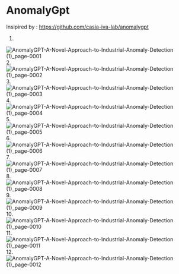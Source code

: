 # AnomalyGpt

Insipired by : https://github.com/casia-iva-lab/anomalygpt


1.
![AnomalyGPT-A-Novel-Approach-to-Industrial-Anomaly-Detection (1)_page-0001](https://github.com/Rakib-data-scientist/AnamolyGpt/assets/137823730/009f512a-6c97-4e72-86d9-51d9aee16c34)
2.
![AnomalyGPT-A-Novel-Approach-to-Industrial-Anomaly-Detection (1)_page-0002](https://github.com/Rakib-data-scientist/AnamolyGpt/assets/137823730/de3a4f34-d35e-418c-b4e8-e4ee1109a980)
3.
![AnomalyGPT-A-Novel-Approach-to-Industrial-Anomaly-Detection (1)_page-0003](https://github.com/Rakib-data-scientist/AnamolyGpt/assets/137823730/0a2aa988-7c65-4a23-b725-03b4d768425f)
4.
![AnomalyGPT-A-Novel-Approach-to-Industrial-Anomaly-Detection (1)_page-0004](https://github.com/Rakib-data-scientist/AnamolyGpt/assets/137823730/ce8e0531-c5d7-4527-b982-9e63c9e8f2c3)
5.
![AnomalyGPT-A-Novel-Approach-to-Industrial-Anomaly-Detection (1)_page-0005](https://github.com/Rakib-data-scientist/AnamolyGpt/assets/137823730/20b88c7e-2da6-4919-a902-4035b5e7dea8)
6.
![AnomalyGPT-A-Novel-Approach-to-Industrial-Anomaly-Detection (1)_page-0006](https://github.com/Rakib-data-scientist/AnamolyGpt/assets/137823730/33f245e7-475e-446e-8b13-9ff5bd771961)
7.
![AnomalyGPT-A-Novel-Approach-to-Industrial-Anomaly-Detection (1)_page-0007](https://github.com/Rakib-data-scientist/AnamolyGpt/assets/137823730/aa5d760a-2f9f-4a13-b1ed-6f3fd3093b8a)
8.
![AnomalyGPT-A-Novel-Approach-to-Industrial-Anomaly-Detection (1)_page-0008](https://github.com/Rakib-data-scientist/AnamolyGpt/assets/137823730/cd5eeccf-5ae5-4950-8ae4-d4367beb0918)
9.
![AnomalyGPT-A-Novel-Approach-to-Industrial-Anomaly-Detection (1)_page-0009](https://github.com/Rakib-data-scientist/AnamolyGpt/assets/137823730/a53051a3-8ee2-49b7-a76d-a6fb807134e9)
10.
![AnomalyGPT-A-Novel-Approach-to-Industrial-Anomaly-Detection (1)_page-0010](https://github.com/Rakib-data-scientist/AnamolyGpt/assets/137823730/1a9db19e-b000-4c16-be14-9e6419cb622d)
11.
![AnomalyGPT-A-Novel-Approach-to-Industrial-Anomaly-Detection (1)_page-0011](https://github.com/Rakib-data-scientist/AnamolyGpt/assets/137823730/1cb40483-4dc0-43e9-9ad4-449c5d78a0b4)
12.
![AnomalyGPT-A-Novel-Approach-to-Industrial-Anomaly-Detection (1)_page-0012](https://github.com/Rakib-data-scientist/AnamolyGpt/assets/137823730/76bbc94d-da63-4c31-8e70-5f9217fbe944)
